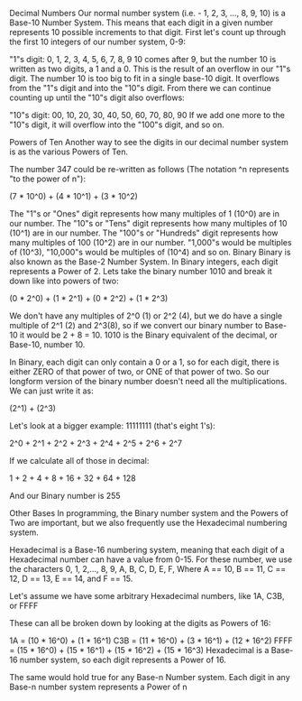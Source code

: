 Decimal Numbers
Our normal number system (i.e. - 1, 2, 3, ..., 8, 9, 10) is a Base-10 Number System. This means that each digit in a given number represents 10 possible increments to that digit. First let's count up through the first 10 integers of our number system, 0-9:

"1"s digit:
0, 1, 2, 3, 4, 5, 6, 7, 8, 9
10 comes after 9, but the number 10 is written as two digits, a 1 and a 0. This is the result of an overflow in our "1"s digit. The number 10 is too big to fit in a single base-10 digit. It overflows from the "1"s digit and into the "10"s digit. From there we can continue counting up until the "10"s digit also overflows:

"10"s digit:
00, 10, 20, 30, 40, 50, 60, 70, 80, 90
If we add one more to the "10"s digit, it will overflow into the "100"s digit, and so on.

Powers of Ten
Another way to see the digits in our decimal number system is as the various Powers of Ten.

The number 347 could be re-written as follows (The notation ^n represents "to the power of n"):

(7 * 10^0) + (4 * 10^1) + (3 * 10^2)

The "1"s or "Ones" digit represents how many multiples of 1 (10^0) are in our number.
The "10"s or "Tens" digit represents how many multiples of 10 (10^1) are in our number.
The "100"s or "Hundreds" digit represents how many multiples of 100 (10^2) are in our number.
"1,000"s would be multiples of (10^3), "10,000"s would be multiples of (10^4) and so on.
Binary
Binary is also known as the Base-2 Number System. In Binary integers, each digit represents a Power of 2. Lets take the binary number 1010 and break it down like into powers of two:

(0 * 2^0) + (1 * 2^1) + (0 * 2^2) + (1 * 2^3)

We don't have any multiples of 2^0 (1) or 2^2 (4), but we do have a single multiple of 2^1 (2) and 2^3(8), so if we convert our binary number to Base-10 it would be 2 + 8 = 10. 1010 is the Binary equivalent of the decimal, or Base-10, number 10.

In Binary, each digit can only contain a 0 or a 1, so for each digit, there is either ZERO of that power of two, or ONE of that power of two. So our longform version of the binary number doesn't need all the multiplications. We can just write it as:

(2^1) + (2^3)

Let's look at a bigger example: 11111111 (that's eight 1's):

2^0 + 2^1 + 2^2 + 2^3 + 2^4 + 2^5 + 2^6 + 2^7

If we calculate all of those in decimal:

1 + 2 + 4 + 8 + 16 + 32 + 64 + 128

And our Binary number is 255

Other Bases
In programming, the Binary number system and the Powers of Two are important, but we also frequently use the Hexadecimal numbering system.

Hexadecimal is a Base-16 numbering system, meaning that each digit of a Hexadecimal number can have a value from 0-15. For these number, we use the characters 0, 1, 2,..., 8, 9, A, B, C, D, E, F, Where A == 10, B == 11, C == 12, D == 13, E == 14, and F == 15.

Let's assume we have some arbitrary Hexadecimal numbers, like 1A, C3B, or FFFF

These can all be broken down by looking at the digits as Powers of 16:

1A = (10 * 16^0) + (1 * 16^1)
C3B = (11 * 16^0) + (3 * 16^1) + (12 * 16^2)
FFFF = (15 * 16^0) + (15 * 16^1) + (15 * 16^2) + (15 * 16^3)
Hexadecimal is a Base-16 number system, so each digit represents a Power of 16.

The same would hold true for any Base-n Number system. Each digit in any Base-n number system represents a Power of n